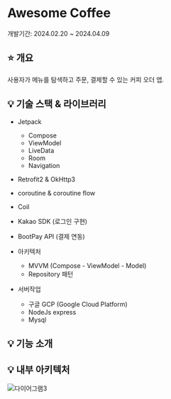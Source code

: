# Awesome Coffee

개발기간: 2024.02.20 ~ 2024.04.09

## ⭐️ 개요
사용자가 메뉴를 탐색하고 주문, 결제할 수 있는 커피 오더 앱.

## 💡 기술 스택 & 라이브러리

* Jetpack
  - Compose
  - ViewModel
  - LiveData
  - Room
  - Navigation

* Retrofit2 & OkHttp3
* coroutine & coroutine flow
* Coil
* Kakao SDK (로그인 구현)
* BootPay API (결제 연동)

* 아키텍처
  - MVVM (Compose - ViewModel - Model)
  - Repository 패턴

* 서버작업
  - 구글 GCP (Google Cloud Platform)
  - NodeJs express
  - Mysql

## 💡 기능 소개



## 💡 내부 아키텍처

![다이어그램3](https://github.com/jjddww/AwesomeCoffee/assets/50095740/eed8fddd-b8f6-4585-8a21-04bdbcdfd676)
